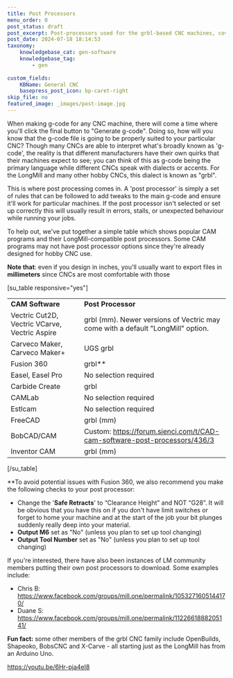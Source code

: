 ```yaml
---
title: Post Processors
menu_order: 0
post_status: draft
post_excerpt: Post-processors used for the grbl-based CNC machines, covering programs such as Vectric, Fusion360, Carveco, Carbide Create and Easel.
post_date: 2024-07-18 18:14:53
taxonomy:
    knowledgebase_cat: gen-software 
    knowledgebase_tag:
        - gen
        
custom_fields:
    KBName: General CNC
    basepress_post_icon: bp-caret-right
skip_file: no
featured_image: _images/post-image.jpg
---
```


When making g-code for any CNC machine, there will come a time where you'll click the final button to "Generate g-code". Doing so, how will you know that the g-code file is going to be properly suited to your particular CNC? Though many CNCs are able to interpret what's broadly known as 'g-code', the reality is that different manufacturers have their own quirks that their machines expect to see; you can think of this as g-code being the primary language while different CNCs speak with dialects or accents. For the LongMill and many other hobby CNCs, this dialect is known as "grbl".

This is where post processing comes in. A 'post processor' is simply a set of rules that can be followed to add tweaks to the main g-code and ensure it'll work for particular machines. If the post processor isn't selected or set up correctly this will usually result in errors, stalls, or unexpected behaviour while running your jobs.

To help out, we've put together a simple table which shows popular CAM programs and their LongMill-compatible post processors. Some CAM programs may not have post processor options since they're already designed for hobby CNC use.

**Note that**: even if you design in inches, you'll usually want to export files in **millimeters** since CNCs are most comfortable with those

[su_table responsive="yes"]
<table>
<tbody>
<tr>
<td><b>CAM Software</b></td>
<td><b>Post Processor</b></td>
</tr>
<tr>
<td>Vectric Cut2D, Vectric VCarve, Vectric Aspire</td>
<td>grbl (mm). Newer versions of Vectric may come with a default "LongMill" option.</td>
</tr>
<tr>
<td>Carveco Maker, Carveco Maker+</td>
<td>UGS grbl</td>
</tr>
<tr>
<td>Fusion 360</td>
<td>grbl**</td>
</tr>
<tr>
<td>Easel, Easel Pro</td>
<td>No selection required</td>
</tr>
<tr>
<td>Carbide Create</td>
<td>grbl</td>
</tr>
<tr>
<td>CAMLab</td>
<td>No selection required</td>
</tr>
<tr>
<td>Estlcam</td>
<td>No selection required</td>
</tr>
<tr>
<td>FreeCAD</td>
<td>grbl (mm)</td>
</tr>
<tr>
<td>BobCAD/CAM</td>
<td>Custom: <a href="https://forum.sienci.com/t/CAD-CAM-software-post-processors/436/3" target="_blank" rel="noopener">https://forum.sienci.com/t/CAD-cam-software-post-processors/436/3</a></td>
</tr>
<tr>
<td>Inventor CAM</td>
<td>grbl (mm)</td>
</tr>
</tbody>
</table>
[/su_table]

**To avoid potential issues with Fusion 360, we also recommend you make the following checks to your post processor:

- Change the '**Safe Retracts**' to “Clearance Height” and NOT “G28”. It will be obvious that you have this on if you don't have limit switches or forget to home your machine and at the start of the job your bit plunges suddenly really deep into your material.
- **Output M6** set as "No" (unless you plan to set up tool changing)
- **Output Tool Number** set as "No" (unless you plan to set up tool changing)

If you're interested, there have also been instances of LM community members putting their own post processors to download. Some examples include:

- Chris B: <a href="https://www.facebook.com/groups/mill.one/permalink/1053271605144170/" target="_blank" rel="noopener">https://www.facebook.com/groups/mill.one/permalink/1053271605144170/</a>
- Duane S: <a href="https://www.facebook.com/groups/mill.one/permalink/1122661888205141/" target="_blank" rel="noopener">https://www.facebook.com/groups/mill.one/permalink/1122661888205141/</a>

**Fun fact:** some other members of the grbl CNC family include OpenBuilds, Shapeoko, BobsCNC and X-Carve - all starting just as the LongMill has from an Arduino Uno.

https://youtu.be/6Hr-pja4eI8
